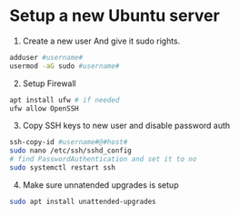 # Setup a new Ubuntu server

1. Create a new user
And give it sudo rights.

```bash
adduser #username#
usermod -aG sudo #username#
```

2. Setup Firewall

```bash
apt install ufw # if needed
ufw allow OpenSSH
```

3. Copy SSH keys to new user and disable password auth

```bash
ssh-copy-id #username#@#host#
sudo nano /etc/ssh/sshd_config
# find PasswordAuthentication and set it to no
sudo systemctl restart ssh
```

4. Make sure unnatended upgrades is setup
```bash
sudo apt install unattended-upgrades
```